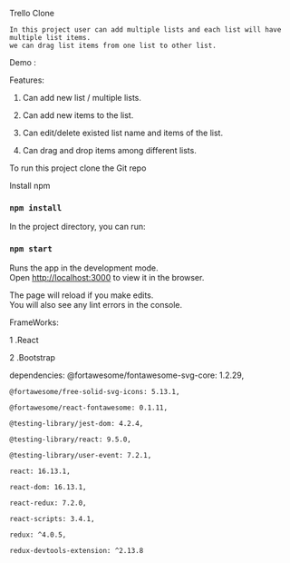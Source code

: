 Trello Clone

    In this project user can add multiple lists and each list will have multiple list items.
    we can drag list items from one list to other list.

Demo :

Features:

1. Can add new list / multiple lists.

2. Can add new items to the list.

3. Can edit/delete existed list name and items of the list.

4. Can drag and drop items among different lists.


To run this project clone the Git repo

Install npm 

### `npm install`


In the project directory, you can run:

### `npm start`

Runs the app in the development mode.<br />
Open [http://localhost:3000](http://localhost:3000) to view it in the browser.

The page will reload if you make edits.<br />
You will also see any lint errors in the console.

FrameWorks:

1 .React

2 .Bootstrap 

dependencies: 
    @fortawesome/fontawesome-svg-core: 1.2.29,

    @fortawesome/free-solid-svg-icons: 5.13.1,

    @fortawesome/react-fontawesome: 0.1.11,

    @testing-library/jest-dom: 4.2.4,

    @testing-library/react: 9.5.0,

    @testing-library/user-event: 7.2.1,

    react: 16.13.1,

    react-dom: 16.13.1,

    react-redux: 7.2.0,

    react-scripts: 3.4.1,

    redux: ^4.0.5,
    
    redux-devtools-extension: ^2.13.8

